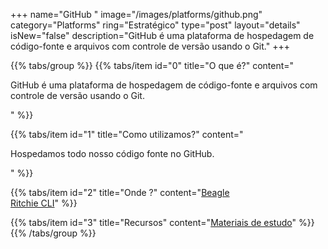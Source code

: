 +++
name="GitHub "
image="/images/platforms/github.png"
category="Platforms"
ring="Estratégico"
type="post"
layout="details"
isNew="false"
description="GitHub é uma plataforma de hospedagem de código-fonte e arquivos com controle de versão usando o Git."
+++

{{% tabs/group %}}
  {{% tabs/item id="0" title="O que é?" content="<p>GitHub é uma plataforma de hospedagem de código-fonte e arquivos com controle de versão usando o Git.</p>" %}}

  {{% tabs/item id="1" title="Como utilizamos?" content="<p>Hospedamos todo nosso código fonte no GitHub.</p>" %}}

  {{% tabs/item id="2" title="Onde ?" content="<a href='https://usebeagle.io/' target='_blank'>Beagle</a><br /><a href='https://ritchiecli.io/' target='_blank'>Ritchie CLI</a>" %}}

  {{% tabs/item id="3" title="Recursos" content="<a href='https://docs.github.com/pt/get-started' target='_blank'>Materiais de estudo</a>" %}}
{{% /tabs/group %}}
